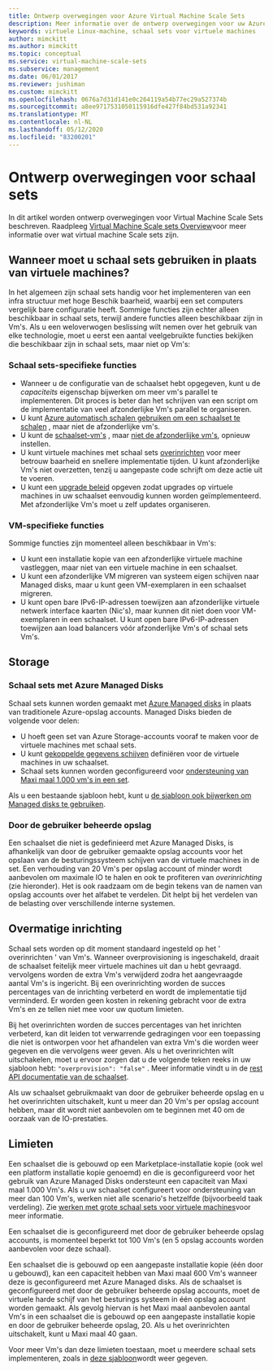 ```yaml
---
title: Ontwerp overwegingen voor Azure Virtual Machine Scale Sets
description: Meer informatie over de ontwerp overwegingen voor uw Azure-Virtual Machine Scale Sets. Functies van schaal sets vergelijken met VM-functies.
keywords: virtuele Linux-machine, schaal sets voor virtuele machines
author: mimckitt
ms.author: mimckitt
ms.topic: conceptual
ms.service: virtual-machine-scale-sets
ms.subservice: management
ms.date: 06/01/2017
ms.reviewer: jushiman
ms.custom: mimckitt
ms.openlocfilehash: 0676a7d31d141e0c264119a54b77ec29a527374b
ms.sourcegitcommit: a8ee9717531050115916dfe427f84bd531a92341
ms.translationtype: MT
ms.contentlocale: nl-NL
ms.lasthandoff: 05/12/2020
ms.locfileid: "83200201"
---
```

# <a name="design-considerations-for-scale-sets"></a>Ontwerp overwegingen voor schaal sets
In dit artikel worden ontwerp overwegingen voor Virtual Machine Scale Sets beschreven. Raadpleeg [Virtual Machine Scale sets Overview](virtual-machine-scale-sets-overview.md)voor meer informatie over wat virtual machine Scale sets zijn.

## <a name="when-to-use-scale-sets-instead-of-virtual-machines"></a>Wanneer moet u schaal sets gebruiken in plaats van virtuele machines?
In het algemeen zijn schaal sets handig voor het implementeren van een infra structuur met hoge Beschik baarheid, waarbij een set computers vergelijk bare configuratie heeft. Sommige functies zijn echter alleen beschikbaar in schaal sets, terwijl andere functies alleen beschikbaar zijn in Vm's. Als u een weloverwogen beslissing wilt nemen over het gebruik van elke technologie, moet u eerst een aantal veelgebruikte functies bekijken die beschikbaar zijn in schaal sets, maar niet op Vm's:

### <a name="scale-set-specific-features"></a>Schaal sets-specifieke functies

- Wanneer u de configuratie van de schaalset hebt opgegeven, kunt u de *capaciteits* eigenschap bijwerken om meer vm's parallel te implementeren. Dit proces is beter dan het schrijven van een script om de implementatie van veel afzonderlijke Vm's parallel te organiseren.
- U kunt [Azure automatisch schalen gebruiken om een schaalset te schalen](./virtual-machine-scale-sets-autoscale-overview.md) , maar niet de afzonderlijke vm's.
- U kunt de [schaalset-vm's](https://docs.microsoft.com/rest/api/compute/virtualmachinescalesets/reimage) , maar [niet de afzonderlijke vm's](https://docs.microsoft.com/rest/api/compute/virtualmachines), opnieuw instellen.
- U kunt virtuele machines met schaal sets [overinrichten](https://docs.microsoft.com/azure/virtual-machine-scale-sets/virtual-machine-scale-sets-design-overview#overprovisioning) voor meer betrouw baarheid en snellere implementatie tijden. U kunt afzonderlijke Vm's niet overzetten, tenzij u aangepaste code schrijft om deze actie uit te voeren.
- U kunt een [upgrade beleid](./virtual-machine-scale-sets-upgrade-scale-set.md) opgeven zodat upgrades op virtuele machines in uw schaalset eenvoudig kunnen worden geïmplementeerd. Met afzonderlijke Vm's moet u zelf updates organiseren.

### <a name="vm-specific-features"></a>VM-specifieke functies

Sommige functies zijn momenteel alleen beschikbaar in Vm's:

- U kunt een installatie kopie van een afzonderlijke virtuele machine vastleggen, maar niet van een virtuele machine in een schaalset.
- U kunt een afzonderlijke VM migreren van systeem eigen schijven naar Managed disks, maar u kunt geen VM-exemplaren in een schaalset migreren.
- U kunt open bare IPv6-IP-adressen toewijzen aan afzonderlijke virtuele netwerk interface kaarten (Nic's), maar kunnen dit niet doen voor VM-exemplaren in een schaalset. U kunt open bare IPv6-IP-adressen toewijzen aan load balancers vóór afzonderlijke Vm's of schaal sets Vm's.

## <a name="storage"></a>Storage

### <a name="scale-sets-with-azure-managed-disks"></a>Schaal sets met Azure Managed Disks
Schaal sets kunnen worden gemaakt met [Azure Managed disks](../virtual-machines/windows/managed-disks-overview.md) in plaats van traditionele Azure-opslag accounts. Managed Disks bieden de volgende voor delen:
- U hoeft geen set van Azure Storage-accounts vooraf te maken voor de virtuele machines met schaal sets.
- U kunt [gekoppelde gegevens schijven](virtual-machine-scale-sets-attached-disks.md) definiëren voor de virtuele machines in uw schaalset.
- Schaal sets kunnen worden geconfigureerd voor [ondersteuning van Maxi maal 1.000 vm's in een set](virtual-machine-scale-sets-placement-groups.md). 

Als u een bestaande sjabloon hebt, kunt u [de sjabloon ook bijwerken om Managed disks te gebruiken](virtual-machine-scale-sets-convert-template-to-md.md).

### <a name="user-managed-storage"></a>Door de gebruiker beheerde opslag
Een schaalset die niet is gedefinieerd met Azure Managed Disks, is afhankelijk van door de gebruiker gemaakte opslag accounts voor het opslaan van de besturingssysteem schijven van de virtuele machines in de set. Een verhouding van 20 Vm's per opslag account of minder wordt aanbevolen om maximale IO te halen en ook te profiteren van _overinrichting_ (zie hieronder). Het is ook raadzaam om de begin tekens van de namen van opslag accounts over het alfabet te verdelen. Dit helpt bij het verdelen van de belasting over verschillende interne systemen. 


## <a name="overprovisioning"></a>Overmatige inrichting
Schaal sets worden op dit moment standaard ingesteld op het ' overinrichten ' van Vm's. Wanneer overprovisioning is ingeschakeld, draait de schaalset feitelijk meer virtuele machines uit dan u hebt gevraagd. vervolgens worden de extra Vm's verwijderd zodra het aangevraagde aantal Vm's is ingericht. Bij een overinrichting worden de succes percentages van de inrichting verbeterd en wordt de implementatie tijd verminderd. Er worden geen kosten in rekening gebracht voor de extra Vm's en ze tellen niet mee voor uw quotum limieten.

Bij het overinrichten worden de succes percentages van het inrichten verbeterd, kan dit leiden tot verwarrende gedragingen voor een toepassing die niet is ontworpen voor het afhandelen van extra Vm's die worden weer gegeven en die vervolgens weer geven. Als u het overinrichten wilt uitschakelen, moet u ervoor zorgen dat u de volgende teken reeks in uw sjabloon hebt: `"overprovision": "false"` . Meer informatie vindt u in de [rest API documentatie van de schaalset](/rest/api/virtualmachinescalesets/create-or-update-a-set).

Als uw schaalset gebruikmaakt van door de gebruiker beheerde opslag en u het overinrichten uitschakelt, kunt u meer dan 20 Vm's per opslag account hebben, maar dit wordt niet aanbevolen om te beginnen met 40 om de oorzaak van de IO-prestaties. 

## <a name="limits"></a>Limieten
Een schaalset die is gebouwd op een Marketplace-installatie kopie (ook wel een platform installatie kopie genoemd) en die is geconfigureerd voor het gebruik van Azure Managed Disks ondersteunt een capaciteit van Maxi maal 1.000 Vm's. Als u uw schaalset configureert voor ondersteuning van meer dan 100 Vm's, werken niet alle scenario's hetzelfde (bijvoorbeeld taak verdeling). Zie [werken met grote schaal sets voor virtuele machines](virtual-machine-scale-sets-placement-groups.md)voor meer informatie. 

Een schaalset die is geconfigureerd met door de gebruiker beheerde opslag accounts, is momenteel beperkt tot 100 Vm's (en 5 opslag accounts worden aanbevolen voor deze schaal).

Een schaalset die is gebouwd op een aangepaste installatie kopie (één door u gebouwd), kan een capaciteit hebben van Maxi maal 600 Vm's wanneer deze is geconfigureerd met Azure Managed disks. Als de schaalset is geconfigureerd met door de gebruiker beheerde opslag accounts, moet de virtuele harde schijf van het besturings systeem in één opslag account worden gemaakt. Als gevolg hiervan is het Maxi maal aanbevolen aantal Vm's in een schaalset die is gebouwd op een aangepaste installatie kopie en door de gebruiker beheerde opslag, 20. Als u het overinrichten uitschakelt, kunt u Maxi maal 40 gaan.

Voor meer Vm's dan deze limieten toestaan, moet u meerdere schaal sets implementeren, zoals in [deze sjabloon](https://github.com/Azure/azure-quickstart-templates/tree/master/301-custom-images-at-scale)wordt weer gegeven.

